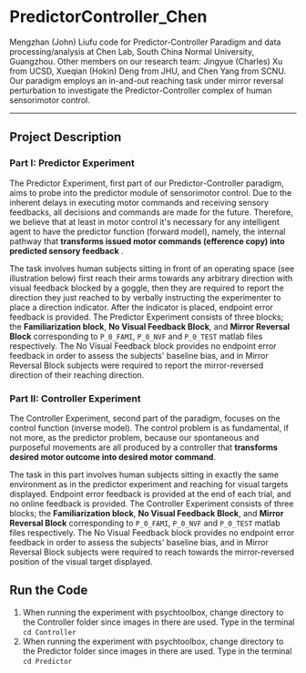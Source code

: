 # PredictorController_Chen
Mengzhan (John) Liufu code for Predictor-Controller Paradigm and data processing/analysis at Chen Lab, South China Normal University, Guangzhou. Other members on our research team: Jingyue (Charles) Xu from UCSD, Xueqian (Hokin) Deng from JHU, and Chen Yang from SCNU. Our paradigm employs an in-and-out reaching task under mirror reversal perturbation to investigate the Predictor-Controller complex of human sensorimotor control.

---

## Project Description

### Part I: Predictor Experiment
The Predictor Experiment, first part of our Predictor-Controller paradigm, aims to probe into the predictor module of sensorimotor control. Due to the inherent delays in executing motor commands and receiving sensory feedbacks, all decisions and commands are made for the future. Therefore, we believe that at least in motor control it's necessary for any intelligent agent to have the predictor function (forward model), namely, the internal pathway that **transforms issued motor commands (efference copy) into predicted sensory feedback** .

The task involves human subjects sitting in front of an operating space (see illustration below) first reach their arms towards any arbitrary direction with visual feedback blocked by a goggle, then they are required to report the direction they just reached to by verbally instructing the experimenter to place a direction indicator. After the indicator is placed, endpoint error feedback is provided. The Predictor Experiment consists of three blocks; the **Familiarization block**, **No Visual Feedback Block**, and **Mirror Reversal Block** corresponding to ```P_0_FAMI```, ```P_0_NVF``` and ```P_0_TEST``` matlab files respectively. The No Visual Feedback block provides no endpoint error feedback in order to assess the subjects' baseline bias, and in Mirror Reversal Block subjects were required to report the mirror-reversed direction of their reaching direction.

### Part II: Controller Experiment
The Controller Experiment, second part of the paradigm, focuses on the control function (inverse model). The control problem is as fundamental, if not more, as the predictor problem, because our spontaneous and purposeful movements are all produced by a controller that **transforms desired motor outcome into desired motor command**.

The task in this part involves human subjects sitting in exactly the same environment as in the predictor experiment and reaching for visual targets displayed. Endpoint error feedback is provided at the end of each trial, and no online feedback is provided. The Controller Experiment consists of three blocks; the **Familiarization block**, **No Visual Feedback Block**, and **Mirror Reversal Block** corresponding to ```P_0_FAMI```, ```P_0_NVF``` and ```P_0_TEST``` matlab files respectively. The No Visual Feedback block provides no endpoint error feedback in order to assess the subjects' baseline bias, and in Mirror Reversal Block subjects were required to reach towards the mirror-reversed position of the visual target displayed.

## Run the Code
1. When running the experiment with psychtoolbox, change directory to the Controller folder since images in there are used. Type in the terminal ```cd Controller```
2. When running the experiment with psychtoolbox, change directory to the Predictor folder since images in there are used. Type in the terminal ```cd Predictor```
